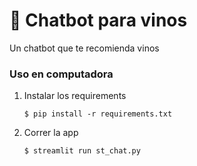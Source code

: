 # 💬 Chatbot para vinos

Un chatbot que te recomienda vinos

### Uso en computadora

1. Instalar los requirements

   ```
   $ pip install -r requirements.txt
   ```

2. Correr la  app

   ```
   $ streamlit run st_chat.py
   ```

